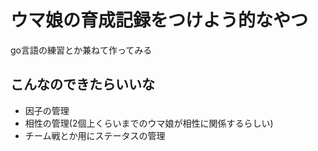 # ウマ娘の育成記録をつけよう的なやつ
go言語の練習とか兼ねて作ってみる

## こんなのできたらいいな
- 因子の管理
- 相性の管理(2個上くらいまでのウマ娘が相性に関係するらしい)
- チーム戦とか用にステータスの管理
